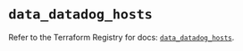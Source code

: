 # `data_datadog_hosts`

Refer to the Terraform Registry for docs: [`data_datadog_hosts`](https://registry.terraform.io/providers/datadog/datadog/3.36.0/docs/data-sources/hosts).
